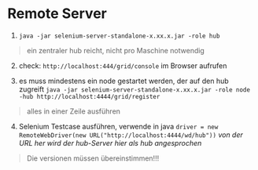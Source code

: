Remote Server
=============

1. `java -jar selenium-server-standalone-x.xx.x.jar -role hub`
> ein zentraler hub reicht, nicht pro Maschine notwendig

2. check:
`http://localhost:444/grid/console`
im Browser aufrufen

3. es muss mindestens ein node gestartet werden, der auf  den hub zugreift
`java -jar selenium-server-standalone-x.xx.x.jar -role node -hub http://localhost:4444/grid/register`

> alles in einer Zeile ausführen

4. Selenium Testcase ausführen, verwende in java
`driver = new RemoteWebDriver(new URL("http://localhost:4444/wd/hub"))`
*von der URL her wird der hub-Server hier als hub angesprochen*


> Die versionen müssen übereinstimmen!!!